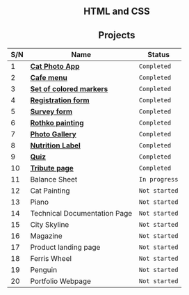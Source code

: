 <h2 align="center">HTML and CSS</h2>
<h2 align="center">Projects</h2>

| S/N | Name                                                                                                             | Status        |
| --- | ---------------------------------------------------------------------------------------------------------------- | ------------- |
|  1  | **[Cat Photo App](https://bekzhanovrasul.github.io/CatPhoto-App/)**                                              | `Completed`   |
|  2  | **[Cafe menu](https://bekzhanovrasul.github.io/Cafe-menu/)**                                                     | `Completed`   |  
|  3  | **[Set of colored markers](https://bekzhanovrasul.github.io/Set-of-colored-markers/)**                           | `Completed`   | 
|  4  | **[Registration form](https://bekzhanovrasul.github.io/Registration-form/)**                                     | `Completed`   | 
|  5  | **[Survey form](https://bekzhanovrasul.github.io/Survey-form/)**                                                 | `Completed`   |
|  6  | **[Rothko painting](https://bekzhanovrasul.github.io/Rothko-painting/)**                                         | `Completed`   |
|  7  | **[Photo Gallery](https://bekzhanovrasul.github.io/photo-gallery/)**                                             | `Completed`   |
|  8  | **[Nutrition Label](https://bekzhanovrasul.github.io/NutritionFacts/)**                                          | `Completed`   |
|  9  | **[Quiz](https://bekzhanovrasul.github.io/QUIZ/)**                                                               | `Completed`   |
| 10  | **[Tribute page](https://bekzhanovrasul.github.io/Tribute-page/)**                                               | `Completed`   |
| 11  | Balance Sheet                                                                                                    | `In progress` |
| 12  | Cat Painting                                                                                                     | `Not started` |
| 13  | Piano                                                                                                            | `Not started` | 
| 14  | Technical Documentation Page                                                                                     | `Not started` |
| 15  | City Skyline                                                                                                     | `Not started` |
| 16  | Magazine                                                                                                         | `Not started` | 
| 17  | Product landing page                                                                                             | `Not started` |
| 18  | Ferris Wheel                                                                                                     | `Not started` |
| 19  | Penguin                                                                                                          | `Not started` |
| 20  | Portfolio Webpage                                                                                                | `Not started` |